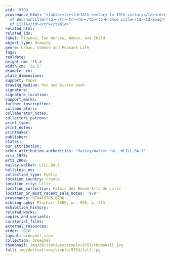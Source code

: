 ```yaml
---
pid: '9703'
provenance_html: "<table><tr><td>18th century to 19th century</td><td>France</td><td>Beurnonville</td></tr><tr><td></td><td></td><td>Sale
  of Beurnonville</td></tr><tr><td></td><td>France Lille</td><td>Bought by the City
  of Lille</td></tr></table>"
related_html: 
related_ids: 
label: Plowman, Two Horses, Woman, and Child
object_type: Drawing
genre: Urban, Common and Peasant Life
tags: 
realdate: 
height_cm: '16.4'
width_cm: '31.5'
diameter_cm: 
plate_dimensions: 
support: Paper
drawing_medium: Pen and bistre wash
signature: 
signature_location: 
support_marks: 
further_inscription: 
collaborators: 
collaborator_notes: 
collectors_patrons: 
print_type: 
print_notes: 
printmaker: 
publisher: 
states: 
our_attribution: 
other_attribution_authorities: 'Bailey/Walker cat. #LILL.BA.1'
ertz_1979: 
ertz_2008: 
bailey_walker: LILL.BA.1
hollstein_no: 
collection_type: Public
location_country: France
location_city: Lille
location_collection: Palais des Beaux-Arts de Lille
location_or_most_recent_sale_notes: '950'
provenance: 6784|6785|6786
bibliography: Pluchart 1889, nr. 950, p. 213
exhibition_history: 
related_works: 
copies_and_variants: 
curatorial_files: 
external_resources: 
order: '016'
layout: brueghel_item
collection: brueghel
thumbnail: img/derivatives/simple/9703/thumbnail.jpg
full: img/derivatives/simple/9703/full.jpg
---
```


